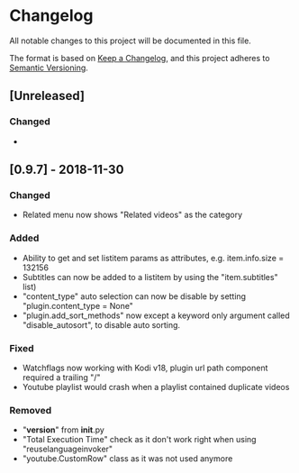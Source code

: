 # Changelog
All notable changes to this project will be documented in this file.

The format is based on [Keep a Changelog](https://keepachangelog.com/en/1.0.0/),
and this project adheres to [Semantic Versioning](https://semver.org/spec/v2.0.0.html).

## [Unreleased]
### Changed
- 

## [0.9.7] - 2018-11-30
### Changed
- Related menu now shows "Related videos" as the category

### Added
- Ability to get and set listitem params as attributes, e.g. item.info.size = 132156
- Subtitles can now be added to a listitem by using the "item.subtitles" list)
- "content_type" auto selection can now be disable by setting "plugin.content_type = None"
- "plugin.add_sort_methods" now except a keyword only argument called "disable_autosort", to disable auto sorting.

### Fixed
- Watchflags now working with Kodi v18, plugin url path component required a trailing "/"
- Youtube playlist would crash when a playlist contained duplicate videos

### Removed
- "__version__" from __init__.py
- "Total Execution Time" check as it don't work right when using "reuselanguageinvoker"
- "youtube.CustomRow" class as it was not used anymore
